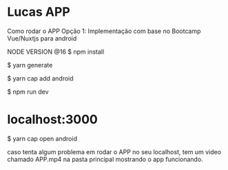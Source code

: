# Lucas APP 
Como rodar o APP
Opção 1:
Implementação com base no Bootcamp
Vue/Nuxtjs para android

NODE VERSION @16
$ npm install

$ yarn generate 

$ yarn cap add android


$ npm run dev
#  localhost:3000

$ yarn cap open android

caso tenta algum problema em rodar o APP no seu localhost, tem um video chamado APP.mp4 na pasta principal mostrando o app funcionando.
